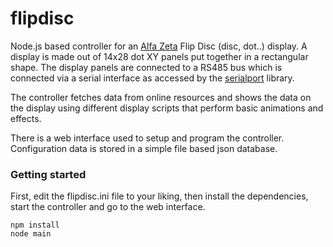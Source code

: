 # flipdisc

Node.js based controller for an [Alfa Zeta](http://www.flipdots.com) Flip Disc (disc, dot..) display.
A display is made out of 14x28 dot XY panels put together in a rectangular shape. The display panels
are connected to a RS485 bus which is connected via a serial interface as accessed by the
[serialport](https://www.npmjs.com/package/serialport) library.

The controller fetches data from online resources and shows the data on the display using different
display scripts that perform basic animations and effects.

There is a web interface used to setup and program the controller. Configuration data is stored in
a simple file based json database.

### Getting started

First, edit the flipdisc.ini file to your liking, then install the dependencies, start the controller
and go to the web interface.

    npm install
    node main
